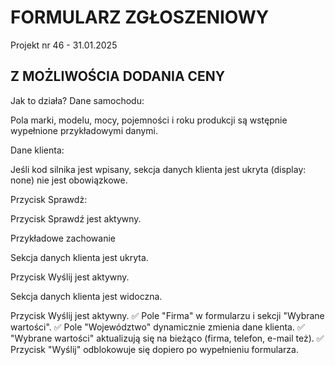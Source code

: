 # FORMULARZ ZGŁOSZENIOWY 
Projekt nr 46 - 31.01.2025
## Z MOŻLIWOŚCIA DODANIA CENY
Jak to działa?
Dane samochodu:

Pola marki, modelu, mocy, pojemności i roku produkcji są wstępnie wypełnione przykładowymi danymi.

Dane klienta:

Jeśli kod silnika jest wpisany, sekcja danych klienta jest ukryta (display: none) nie jest obowiązkowe.

Przycisk Sprawdż:

Przycisk Sprawdź jest aktywny.

Przykładowe zachowanie

Sekcja danych klienta jest ukryta.

Przycisk Wyślij jest aktywny.


Sekcja danych klienta jest widoczna.

Przycisk Wyślij jest aktywny.
✅ Pole "Firma" w formularzu i sekcji "Wybrane wartości".
✅ Pole "Województwo" dynamicznie zmienia dane klienta.
✅ "Wybrane wartości" aktualizują się na bieżąco (firma, telefon, e-mail też).
✅ Przycisk "Wyślij" odblokowuje się dopiero po wypełnieniu formularza.
